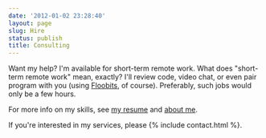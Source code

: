 ```yaml
---
date: '2012-01-02 23:28:40'
layout: page
slug: Hire
status: publish
title: Consulting
---
```


Want my help? I'm available for short-term remote work. What does "short-term remote work" mean, exactly? I'll review code, video chat, or even pair program with you (using [Floobits](https://floobits.com/), of course). Preferably, such jobs would only be a few hours.

For more info on my skills, see [my resume](/resume/) and [about me](/about/).

If you're interested in my services, please {% include contact.html %}.
